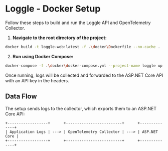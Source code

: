 # Loggle - Docker Setup

Follow these steps to build and run the Loggle API and OpenTelemetry Collector.

1. **Navigate to the root directory of the project:**
```sh
docker build -t loggle-web:latest -f .\docker\Dockerfile --no-cache .
```
2. **Run using Docker Compose:**
```sh
docker-compose -f .\docker\docker-compose.yml --project-name loggle up -d
```

Once running, logs will be collected and forwarded to the ASP.NET Core API with an API key in the headers.

## Data Flow
The setup sends logs to the collector, which exports them to an ASP.NET Core API:

```
+------------------+      +-------------------------+      +--------------+
| Application Logs | ---> | OpenTelemetry Collector | ---> | ASP.NET Core |
+------------------+      +-------------------------+      +--------------+
```
